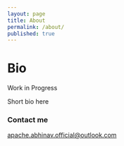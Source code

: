 ```yaml
---
layout: page
title: About
permalink: /about/
published: true
---
```


# Bio
Work in Progress

Short bio here


### Contact me

[apache.abhinav.official@outlook.com](mailto:apache.abhinav.official@outlook.com)
